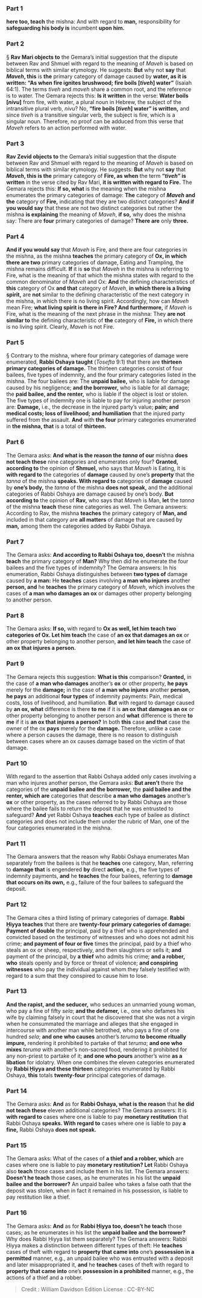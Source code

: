 
### Part 1
<b>here too, teach</b> the mishna: And with regard to <b>man,</b> responsibility for <b>safeguarding his body is</b> incumbent <b>upon him.</b>

### Part 2
§ <b>Rav Mari objects to</b> the Gemara’s initial suggestion that the dispute between Rav and Shmuel with regard to the meaning of <i>Maveh</i> is based on biblical terms with similar etymology. He suggests: <b>But</b> why not <b>say</b> that <b><i>Maveh</i>, this</b> is <b>the</b> primary category of damage caused by <b>water, as it is written: “As when fire ignites brushwood; fire boils [<i>tiveh</i>] water”</b> (Isaiah 64:1). The terms <i>tiveh</i> and <i>maveh</i> share a common root, and the reference is to water. The Gemara rejects this: <b>Is it written</b> in the verse: <b>Water boils [<i>nivu</i>]</b> from fire, with water, a plural noun in Hebrew, the subject of the intransitive plural verb, <i>nivu</i>? No, <b>“fire boils [<i>tiveh</i>] water” is written,</b> and since <i>tiveh</i> is a transitive singular verb, the subject is fire, which is a singular noun. Therefore, no proof can be adduced from this verse that <i>Maveh</i> refers to an action performed with water.

### Part 3
<b>Rav Zevid objects to</b> the Gemara’s initial suggestion that the dispute between Rav and Shmuel with regard to the meaning of <i>Maveh</i> is based on biblical terms with similar etymology. He suggests: <b>But</b> why not <b>say</b> that <b><i>Maveh</i>, this is the</b> primary category of <b>Fire, as when</b> the term <b>“<i>tiveh</i>” is written</b> in the verse cited by Rav Mari, <b>it is written with regard to Fire.</b> The Gemara rejects this: <b>If so, what</b> is the meaning when the mishna enumerates the primary categories of damage: <b>The</b> category of <b><i>Maveh</i> and the</b> category of <b>Fire,</b> indicating that they are two distinct categories? <b>And if you would say</b> that these are not two distinct categories but rather the mishna <b>is explaining</b> the meaning of <i>Maveh</i>, <b>if so,</b> why does the mishna say: There are <b>four</b> primary categories of damage? <b>There are</b> only <b>three.</b>

### Part 4
<b>And if you would say</b> that <i>Maveh</i> is Fire, and there are four categories in the mishna, as the mishna <b>teaches</b> the primary category of <b>Ox, in which there are two</b> primary categories of damage, Eating and Trampling, the mishna remains difficult. <b>If</b> it is <b>so</b> that <i>Maveh</i> in the mishna is referring to Fire, what is the meaning of that which the mishna states with regard to the common denominator of <i>Maveh</i> and Ox: <b>And</b> the defining characteristics of <b>this</b> category of Ox <b>and that</b> category of <i>Maveh</i>, <b>in which there is a living spirit,</b> are <b>not</b> similar to the defining characteristic of the next category in the mishna, in which there is no living spirit. Accordingly, how can <i>Maveh</i> mean Fire; <b>what living spirit is there in Fire? And furthermore,</b> if <i>Maveh</i> is Fire, what is the meaning of the next phrase in the mishna: They <b>are not similar to</b> the defining characteristic of <b>the</b> category of <b>Fire,</b> in which there is no living spirit. Clearly, <i>Maveh</i> is not Fire.

### Part 5
§ Contrary to the mishna, where four primary categories of damage were enumerated, <b>Rabbi Oshaya taught</b> (<i>Tosefta</i> 9:1) that there are <b>thirteen primary categories of damage.</b> The thirteen categories consist of four bailees, five types of indemnity, and the four primary categories listed in the mishna. The four bailees are: The <b>unpaid bailee,</b> who is liable for damage caused by his negligence; <b>and the borrower,</b> who is liable for all damage; the <b>paid bailee, and the renter,</b> who is liable if the object is lost or stolen. The five types of indemnity one is liable to pay for injuring another person are: <b>Damage,</b> i.e., the decrease in the injured party’s value; <b>pain; and medical costs; loss of livelihood; and humiliation</b> that the injured party suffered from the assault. <b>And</b> with <b>the four</b> primary categories enumerated in <b>the mishna, that</b> is a total of <b>thirteen.</b>

### Part 6
The Gemara asks: <b>And what is the reason the <i>tanna</i> of our</b> mishna <b>does not teach these</b> nine categories and enumerates only four? <b>Granted, according to</b> the opinion of <b>Shmuel,</b> who says that <i>Maveh</i> is Eating, it is <b>with regard to</b> the categories of <b>damage</b> caused by one’s <b>property</b> that the <i>tanna</i> of the mishna <b>speaks. With regard to</b> categories of <b>damage</b> caused by <b>one’s body,</b> the <i>tanna</i> of the mishna <b>does not speak,</b> and the additional categories of Rabbi Oshaya are damage caused by one’s body. <b>But according to</b> the opinion of <b>Rav,</b> who says that <i>Maveh</i> is Man, <b>let</b> the <i>tanna</i> of the mishna <b>teach</b> these nine categories as well. The Gemara answers: According to Rav, the mishna <b>teaches</b> the primary category of <b>Man, and</b> included in that category are <b>all matters</b> of damage that are caused by <b>man,</b> among them the categories added by Rabbi Oshaya.

### Part 7
The Gemara asks: <b>And according to Rabbi Oshaya too, doesn’t</b> the mishna <b>teach</b> the primary category of <b>Man?</b> Why then did he enumerate the four bailees and the five types of indemnity? The Gemara answers: In his enumeration, Rabbi Oshaya distinguishes between <b>two types of</b> damage caused by <b>a man:</b> He <b>teaches</b> cases involving <b>a man who injures</b> another <b>person, and</b> he <b>teaches</b> the primary category of <i>Maveh</i>, which involves the cases of <b>a man who damages an ox</b> or damages other property belonging to another person.

### Part 8
The Gemara asks: <b>If so,</b> with regard to <b>Ox as well, let him teach two categories of Ox. Let him teach</b> the case of <b>an ox that damages an ox</b> or other property belonging to another person, <b>and let him teach</b> the case of <b>an ox that injures a person.</b>

### Part 9
The Gemara rejects this suggestion: <b>What is this</b> comparison? <b>Granted,</b> in the case of <b>a man who damages</b> another’s <b>ox</b> or other property, <b>he pays</b> merely for the <b>damage;</b> in the case of <b>a man who injures</b> another <b>person, he pays</b> an additional <b>four types</b> of indemnity payments: Pain, medical costs, loss of livelihood, and humiliation. <b>But</b> with regard to damage caused by <b>an ox, what</b> difference is there <b>to me</b> if it is <b>an ox that damages an ox</b> or other property belonging to another person and <b>what</b> difference is there <b>to me</b> if it is <b>an ox that injures a person?</b> In both <b>this</b> case <b>and that</b> case the owner of the ox <b>pays</b> merely for the <b>damage.</b> Therefore, unlike a case where a person causes the damage, there is no reason to distinguish between cases where an ox causes damage based on the victim of that damage.

### Part 10
With regard to the assertion that Rabbi Oshaya added only cases involving a man who injures another person, the Gemara asks: <b>But aren’t</b> there the categories of the <b>unpaid bailee and the borrower,</b> the <b>paid bailee and the renter, which are</b> categories that describe <b>a man who damages</b> another’s <b>ox</b> or other property, as the cases referred to by Rabbi Oshaya are those where the bailee fails to return the deposit that he was entrusted to safeguard? <b>And</b> yet Rabbi Oshaya <b>teaches</b> each type of bailee as distinct categories and does not include them under the rubric of Man, one of the four categories enumerated in the mishna.

### Part 11
The Gemara answers that the reason why Rabbi Oshaya enumerates Man separately from the bailees is that he <b>teaches</b> one category, Man, referring to <b>damage that</b> is engendered <b>by</b> direct <b>action,</b> e.g., the five types of indemnity payments, <b>and</b> he <b>teaches</b> the four bailees, referring to <b>damage that occurs on its own,</b> e.g., failure of the four bailees to safeguard the deposit.

### Part 12
The Gemara cites a third listing of primary categories of damage. <b>Rabbi Ḥiyya teaches</b> that there are <b>twenty-four primary categories of damage: Payment of double</b> the principal, paid by a thief who is apprehended and convicted based on the testimony of witnesses and who does not admit his crime; <b>and payment of four or five</b> times the principal, paid by a thief who steals an ox or sheep, respectively, and then slaughters or sells it; <b>and</b> payment of the principal, by <b>a thief</b> who admits his crime; <b>and a robber, who</b> steals openly and by force or threat of violence; <b>and conspiring witnesses</b> who pay the individual against whom they falsely testified with regard to a sum that they conspired to cause him to lose.

### Part 13
<b>And the rapist, and the seducer,</b> who seduces an unmarried young woman, who pay a fine of fifty <i>sela</i>; <b>and the defamer,</b> i.e., one who defames his wife by claiming falsely in court that he discovered that she was not a virgin when he consummated the marriage and alleges that she engaged in intercourse with another man while betrothed, who pays a fine of one hundred <i>sela</i>; <b>and one who causes</b> another’s <i>teruma</i> <b>to become ritually impure,</b> rendering it prohibited to partake of that <i>teruma</i>; <b>and one who mixes</b> <i>teruma</i> with another’s non-sacred food, rendering it prohibited for any non-priest to partake of it; <b>and one who pours</b> another’s wine <b>as a libation</b> for idolatry. When one combines the eleven categories enumerated by <b>Rabbi Ḥiyya and these thirteen</b> categories enumerated by Rabbi Oshaya, <b>this</b> totals <b>twenty-four</b> principal categories of damage.

### Part 14
The Gemara asks: <b>And</b> as for <b>Rabbi Oshaya, what is the reason</b> that <b>he did not teach these</b> eleven additional categories? The Gemara answers: It is <b>with regard to</b> cases where one is liable to pay <b>monetary restitution</b> that Rabbi Oshaya <b>speaks. With regard to</b> cases where one is liable to pay <b>a fine,</b> Rabbi Oshaya <b>does not speak.</b>

### Part 15
The Gemara asks: What of the cases of <b>a thief and a robber, which</b> are cases where one is liable to pay <b>monetary restitution? Let</b> Rabbi Oshaya also <b>teach</b> those cases and include them in his list. The Gemara answers: <b>Doesn’t he teach</b> those cases, as he enumerates in his list the <b>unpaid bailee and the borrower?</b> An unpaid bailee who takes a false oath that the deposit was stolen, when in fact it remained in his possession, is liable to pay restitution like a thief.

### Part 16
The Gemara asks: <b>And</b> as for <b>Rabbi Ḥiyya too, doesn’t he teach</b> those cases; as he enumerates in his list the <b>unpaid bailee and the borrower?</b> Why does Rabbi Ḥiyya list them separately? The Gemara answers: Rabbi Ḥiyya makes a distinction between different types of theft: He <b>teaches</b> cases of theft with regard to <b>property that came into</b> one’s <b>possession in a permitted</b> manner, e.g., an unpaid bailee who was entrusted with a deposit and later misappropriated it, <b>and</b> he <b>teaches</b> cases of theft with regard to <b>property that came into</b> one’s <b>possession in a prohibited</b> manner, e.g., the actions of a thief and a robber.

>Credit : William Davidson Edition
>License : CC-BY-NC